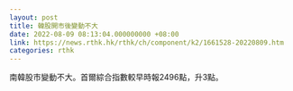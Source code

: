 ```yaml
---
layout: post
title: 韓股開市後變動不大
date: 2022-08-09 08:13:04.000000000 +08:00
link: https://news.rthk.hk/rthk/ch/component/k2/1661528-20220809.htm
categories: rthk
---
```


南韓股市變動不大。首爾綜合指數較早時報2496點，升3點。
